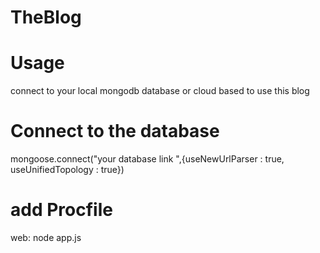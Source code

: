 # TheBlog

# Usage
connect to your local mongodb database or cloud based to use this blog

# Connect to the database
mongoose.connect("your database link ",{useNewUrlParser : true, useUnifiedTopology : true})

# add Procfile
web: node app.js

